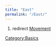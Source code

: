 ```yaml
---
title: "East"
permalink: "/East/"
---
```


1.  redirect [Movement](Movement "wikilink")

[Category:Basics](Category:Basics "wikilink")